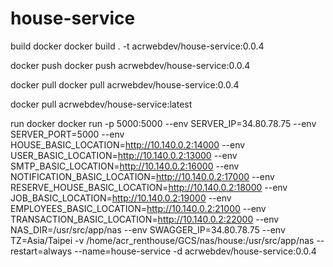 # house-service

build docker
docker build . -t acrwebdev/house-service:0.0.4

docker push
docker push acrwebdev/house-service:0.0.4

docker pull
docker pull acrwebdev/house-service:0.0.4

docker pull acrwebdev/house-service:latest

run docker
docker run -p 5000:5000 --env SERVER_IP=34.80.78.75 --env SERVER_PORT=5000 --env HOUSE_BASIC_LOCATION=http://10.140.0.2:14000 --env USER_BASIC_LOCATION=http://10.140.0.2:13000 --env SMTP_BASIC_LOCATION=http://10.140.0.2:16000 --env NOTIFICATION_BASIC_LOCATION=http://10.140.0.2:17000 --env RESERVE_HOUSE_BASIC_LOCATION=http://10.140.0.2:18000 --env JOB_BASIC_LOCATION=http://10.140.0.2:19000 --env EMPLOYEES_BASIC_LOCATION=http://10.140.0.2:21000 --env TRANSACTION_BASIC_LOCATION=http://10.140.0.2:22000 --env NAS_DIR=/usr/src/app/nas --env SWAGGER_IP=34.80.78.75 --env TZ=Asia/Taipei -v /home/acr_renthouse/GCS/nas/house:/usr/src/app/nas --restart=always --name=house-service -d acrwebdev/house-service:0.0.4
